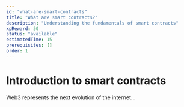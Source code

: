 ```yaml
---
id: "what-are-smart-contracts"
title: "What are smart contracts?"
description: "Understanding the fundamentals of smart contracts"
xpReward: 50
status: "available"
estimatedTime: 15
prerequisites: []
order: 1
---
```


# Introduction to smart contracts

Web3 represents the next evolution of the internet...